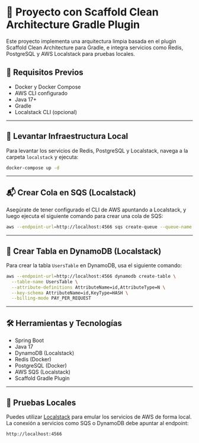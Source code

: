 # 🧱 Proyecto con Scaffold Clean Architecture Gradle Plugin

Este proyecto implementa una arquitectura limpia basada en el plugin Scaffold Clean Architecture para Gradle, e integra servicios como Redis, PostgreSQL y AWS Localstack para pruebas locales.

## 🧰 Requisitos Previos

- Docker y Docker Compose
- AWS CLI configurado
- Java 17+
- Gradle
- Localstack CLI (opcional)

---

## 🚀 Levantar Infraestructura Local

Para levantar los servicios de Redis, PostgreSQL y Localstack, navega a la carpeta `localstack` y ejecuta:

```bash
docker-compose up -d
```

---

## 📬 Crear Cola en SQS (Localstack)

Asegúrate de tener configurado el CLI de AWS apuntando a Localstack, y luego ejecuta el siguiente comando para crear una cola de SQS:

```bash
aws --endpoint-url=http://localhost:4566 sqs create-queue --queue-name usuarios-creados
```

---

## 🧾 Crear Tabla en DynamoDB (Localstack)

Para crear la tabla `UsersTable` en DynamoDB, usa el siguiente comando:

```bash
aws --endpoint-url=http://localhost:4566 dynamodb create-table \
  --table-name UsersTable \
  --attribute-definitions AttributeName=id,AttributeType=N \
  --key-schema AttributeName=id,KeyType=HASH \
  --billing-mode PAY_PER_REQUEST
```

---


## 🛠️ Herramientas y Tecnologías

- Spring Boot
- Java 17
- DynamoDB (Localstack)
- Redis (Docker)
- PostgreSQL (Docker)
- AWS SQS (Localstack)
- Scaffold Gradle Plugin

---

## 🧪 Pruebas Locales

Puedes utilizar [Localstack](https://docs.localstack.cloud/) para emular los servicios de AWS de forma local. La conexión a servicios como SQS o DynamoDB debe apuntar al endpoint:

```
http://localhost:4566
```

